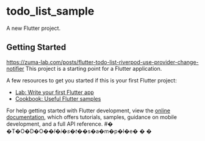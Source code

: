 # todo_list_sample

A new Flutter project.

## Getting Started

https://zuma-lab.com/posts/flutter-todo-list-riverpod-use-provider-change-notifier
This project is a starting point for a Flutter application.

A few resources to get you started if this is your first Flutter project:

- [Lab: Write your first Flutter app](https://docs.flutter.dev/get-started/codelab)
- [Cookbook: Useful Flutter samples](https://docs.flutter.dev/cookbook)

For help getting started with Flutter development, view the
[online documentation](https://docs.flutter.dev/), which offers tutorials,
samples, guidance on mobile development, and a full API reference.
#� �T�O�D�O�_�l�i�s�t�_�s�a�m�p�l�e�
�
�
